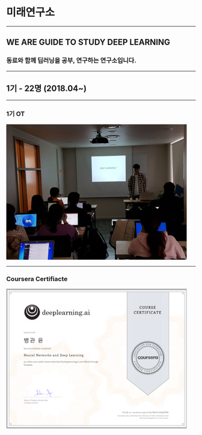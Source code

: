 ﻿# 미래연구소
***
## WE ARE GUIDE TO STUDY DEEP LEARNING

### 동료와 함께 딥러닝을 공부, 연구하는 연구소입니다.

***
## 1기 - 22명 (2018.04~)
***
### 1기 OT  
<img src="/image/20180415i.jpg" width="480" height="360">

***
### Coursera Certifiacte
<img src="/image/Neural Networks and Deep Learning.png" width="480" height="372">